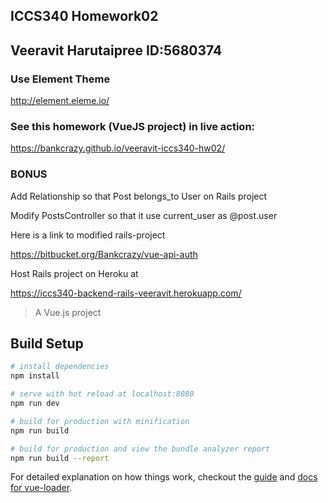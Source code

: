 ## ICCS340 Homework02
## Veeravit Harutaipree ID:5680374
### Use Element Theme 
http://element.eleme.io/

###  See this homework (VueJS project) in live action:
https://bankcrazy.github.io/veeravit-iccs340-hw02/

### BONUS 
Add Relationship so that Post belongs_to User on Rails project

Modify PostsController so that it use current_user as @post.user

Here is a link to modified rails-project

https://bitbucket.org/Bankcrazy/vue-api-auth

Host Rails project on Heroku at

https://iccs340-backend-rails-veeravit.herokuapp.com/


> A Vue.js project

## Build Setup

``` bash
# install dependencies
npm install

# serve with hot reload at localhost:8080
npm run dev

# build for production with minification
npm run build

# build for production and view the bundle analyzer report
npm run build --report
```

For detailed explanation on how things work, checkout the [guide](http://vuejs-templates.github.io/webpack/) and [docs for vue-loader](http://vuejs.github.io/vue-loader).
